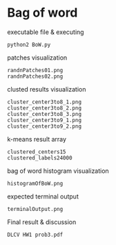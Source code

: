 # Bag of word
executable file & executing 
```
python2 BoW.py
```
patches visualization
```
randnPatches01.png
randnPatches02.png
```
clusted results visualization
```
cluster_center3to8_1.png
cluster_center3to8_2.png
cluster_center3to8_3.png
cluster_center3to9_1.png
cluster_center3to9_2.png
```
k-means result array
```
clustered_centers15
clustered_labels24000
```
bag of word histogram visualization 
```
histogramOfBoW.png
```
expected terminal output
```
terminalOutput.png
```
Final result & discussion  
```
DLCV HW1 prob3.pdf
```  
